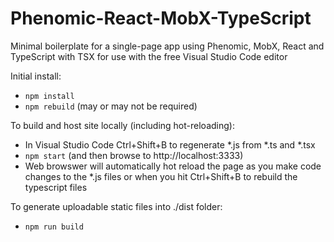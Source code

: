 # Phenomic-React-MobX-TypeScript

Minimal boilerplate for a single-page app using Phenomic, MobX, React and TypeScript with TSX for use with the free Visual Studio Code editor

Initial install:

* `npm install`
* `npm rebuild` (may or may not be required)

To build and host site locally (including hot-reloading):

* In Visual Studio Code Ctrl+Shift+B to regenerate *.js from *.ts and *.tsx
* `npm start` (and then browse to http://localhost:3333)
* Web browswer will automatically hot reload the page as you make code changes to the *.js files or when you hit Ctrl+Shift+B to rebuild the typescript files

To generate uploadable static files into ./dist folder:

* `npm run build`